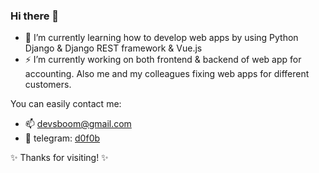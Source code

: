 ### Hi there 👋

- 🔭 I’m currently learning how to develop web apps by using Python Django & Django REST framework & Vue.js
- ⚡  I’m currently working on both frontend & backend of web app for accounting. Also me and my colleagues fixing web apps for different customers.

You can easily contact me:
- 📫 devsboom@gmail.com
- 💬 telegram: [d0f0b](https://t.me/d0f0b)

✨ Thanks for visiting! ✨


<!--
**KD3821/KD3821** is a ✨ _special_ ✨ repository because its `README.md` (this file) appears on your GitHub profile.

Here are some ideas to get you started:

- 🔭 I’m currently working on ...
- 🌱 I’m currently learning ...
- 👯 I’m looking to collaborate on ...
- 🤔 I’m looking for help with ...
- 💬 Ask me about ...
- 📫 How to reach me: ...
- 😄 Pronouns: ...
- ⚡ Fun fact: ...
-->
